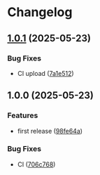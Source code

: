 # Changelog

## [1.0.1](https://github.com/VU-ASE/roverlib-c-sharp/compare/v1.0.0...v1.0.1) (2025-05-23)


### Bug Fixes

* CI upload ([7a1e512](https://github.com/VU-ASE/roverlib-c-sharp/commit/7a1e512d16e28c7de7e96e34edafac3d10a251e1))

## 1.0.0 (2025-05-23)


### Features

* first release ([98fe64a](https://github.com/VU-ASE/roverlib-c-sharp/commit/98fe64a1c35c95ad3c8cd05a77c998821bfeb44a))


### Bug Fixes

* CI ([706c768](https://github.com/VU-ASE/roverlib-c-sharp/commit/706c768e26e54966d0f7ddc44b99bbb13d733101))
